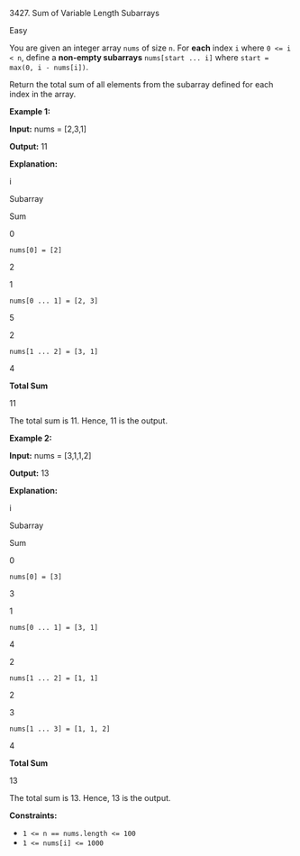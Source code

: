 3427\. Sum of Variable Length Subarrays

Easy

You are given an integer array `nums` of size `n`. For **each** index `i` where `0 <= i < n`, define a **non-empty subarrays** `nums[start ... i]` where `start = max(0, i - nums[i])`.

Return the total sum of all elements from the subarray defined for each index in the array.

**Example 1:**

**Input:** nums = [2,3,1]

**Output:** 11

**Explanation:**

i

Subarray

Sum

0

`nums[0] = [2]`

2

1

`nums[0 ... 1] = [2, 3]`

5

2

`nums[1 ... 2] = [3, 1]`

4

**Total Sum**

11

The total sum is 11. Hence, 11 is the output.

**Example 2:**

**Input:** nums = [3,1,1,2]

**Output:** 13

**Explanation:**

i

Subarray

Sum

0

`nums[0] = [3]`

3

1

`nums[0 ... 1] = [3, 1]`

4

2

`nums[1 ... 2] = [1, 1]`

2

3

`nums[1 ... 3] = [1, 1, 2]`

4

**Total Sum**

13

The total sum is 13. Hence, 13 is the output.

**Constraints:**

*   `1 <= n == nums.length <= 100`
*   `1 <= nums[i] <= 1000`